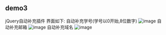 ## demo3

jQuery自动补充插件
界面如下:
自动补充学号(学号以0开始,8位数字)
![image](https://github.com/github.com/AmberYLopez-demos/demos/raw/master/images/demo3.png)
自动补充邮箱
![image](https://github.com/github.com/AmberYLopez-demos/demos/raw/master/images/demo3-2.png)
自动补充域名
![image](https://github.com/github.com/AmberYLopez-demos/demos/raw/master/images/demo3-3.png)
